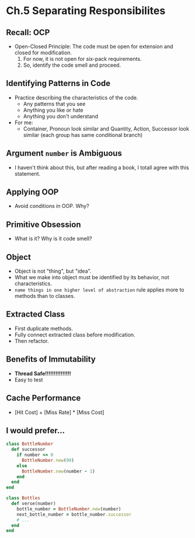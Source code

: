 # Ch.5 Separating Responsibilites

## Recall: OCP

- Open-Closed Principle: The code must be open for extension and closed for modification.
  1. For now, it is not open for six-pack requirements.
  2. So, identify the code smell and proceed.

## Identifying Patterns in Code

- Practice describing the characteristics of the code.
  - Any patterns that you see
  - Anything you like or hate
  - Anything you don't understand
- For me:
  - Container, Pronoun look similar and Quantity, Action, Successor look similar
  (each group has same conditional branch)

## Argument `number` is Ambiguous

- I haven't think about this, but after reading a book, I totall agree with this statement.

## Applying OOP

- Avoid conditions in OOP. Why?

## Primitive Obsession

- What is it? Why is it code smell?

## Object

- Object is not "thing", but "idea".
- What we make into object must be identified by its behavior, not characteristics.
- `name things in one higher level of abstraction` rule applies more to methods than to classes.

## Extracted Class

- First duplicate methods.
- Fully connect extracted class before modification.
- Then refactor.

## Benefits of Immutability

- **Thread Safe!!!!!!!!!!!!!!!**
- Easy to test

## Cache Performance

- [Hit Cost] + [Miss Rate] * [Miss Cost]

## I would prefer...

```ruby
class BottleNumber
  def successor
    if number == 0
      BottleNumber.new(99)
    else
      BottleNumber.new(number - 1)
    end
  end
end

class Bottles
  def verse(number)
    bottle_number = BottleNumber.new(number)
    next_bottle_number = bottle_number.successor
    # ...
  end
end
```

